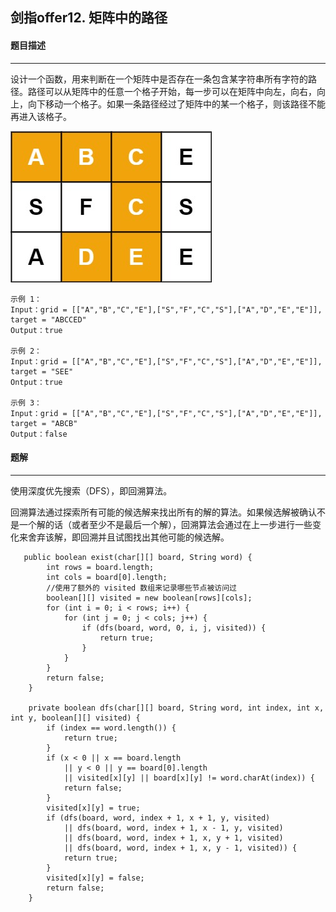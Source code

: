 ## 剑指offer12. 矩阵中的路径

#### 题目描述

---

设计一个函数，用来判断在一个矩阵中是否存在一条包含某字符串所有字符的路径。路径可以从矩阵中的任意一个格子开始，每一步可以在矩阵中向左，向右，向上，向下移动一个格子。如果一条路径经过了矩阵中的某一个格子，则该路径不能再进入该格子。

![1697545327179](image/12.矩阵中的路径/1697545327179.png)

```
示例 1：
Input：grid = [["A","B","C","E"],["S","F","C","S"],["A","D","E","E"]], target = "ABCCED"
Output：true

示例 2：
Input：grid = [["A","B","C","E"],["S","F","C","S"],["A","D","E","E"]], target = "SEE"
Ontput：true

示例 3：
Input：grid = [["A","B","C","E"],["S","F","C","S"],["A","D","E","E"]], target = "ABCB"
Output：false
```

#### 题解

---

使用深度优先搜索（DFS），即回溯算法。

回溯算法通过探索所有可能的候选解来找出所有的解的算法。如果候选解被确认不是一个解的话（或者至少不是最后一个解），回溯算法会通过在上一步进行一些变化来舍弃该解，即回溯并且试图找出其他可能的候选解。

```
   public boolean exist(char[][] board, String word) {
        int rows = board.length;
        int cols = board[0].length;
        //使用了额外的 visited 数组来记录哪些节点被访问过
        boolean[][] visited = new boolean[rows][cols];
        for (int i = 0; i < rows; i++) {
            for (int j = 0; j < cols; j++) {
                if (dfs(board, word, 0, i, j, visited)) {
                    return true;
                }
            }
        }
        return false;
    }

    private boolean dfs(char[][] board, String word, int index, int x, int y, boolean[][] visited) {
        if (index == word.length()) {
            return true;
        }
        if (x < 0 || x == board.length 
            || y < 0 || y == board[0].length 
            || visited[x][y] || board[x][y] != word.charAt(index)) {
            return false;
        }
        visited[x][y] = true;
        if (dfs(board, word, index + 1, x + 1, y, visited)
            || dfs(board, word, index + 1, x - 1, y, visited)
            || dfs(board, word, index + 1, x, y + 1, visited)
            || dfs(board, word, index + 1, x, y - 1, visited)) {
            return true;
        }
        visited[x][y] = false;
        return false;
    }
```

